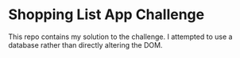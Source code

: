 # Shopping List App Challenge

This repo contains my solution to the challenge. I attempted to use a
database rather than directly altering the DOM.

